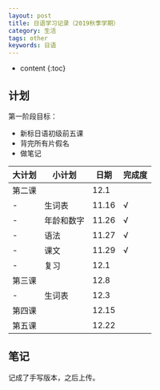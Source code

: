 ```yaml
---
layout: post
title: 日语学习记录（2019秋季学期）
category: 生活
tags: other
keywords: 日语
---
```


* content
{:toc}


## 计划
第一阶段目标：
- 新标日语初级前五课
- 背完所有片假名
- 做笔记

大计划|小计划|日期|完成度
--|--|--|--
第二课||12.1|
-|生词表|11.16|√
-|年龄和数字|11.26|√
-|语法|11.27|√
-|课文|11.29|√
-|复习|12.1|
第三课||12.8|
-|生词表|12.3|
第四课||12.15|
第五课||12.22|


## 笔记
记成了手写版本，之后上传。